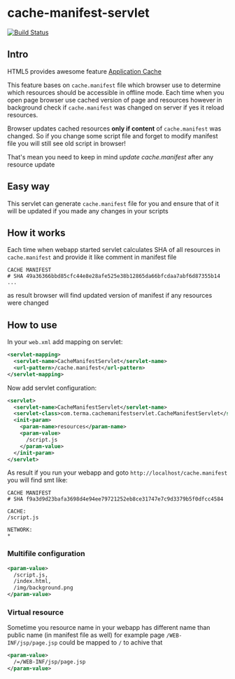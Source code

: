 cache-manifest-servlet
======================

[![Build Status](https://travis-ci.org/terma/cache-manifest-servlet.svg)](https://travis-ci.org/terma/cache-manifest-servlet)

## Intro

HTML5 provides awesome feature [Application Cache](http://www.html5rocks.com/en/tutorials/appcache/beginner/)

This feature bases on ```cache.manifest``` file which browser use to determine which resources should be accessible in offline mode. Each time when you open page browser use cached version of page and resources however in background check if ```cache.manifest``` was changed on server if yes it reload resources.

Browser updates cached resources **only if content** of ```cache.manifest``` was changed. So if you change some script file and forget to modify manifest file you will still see old script in browser!

That's mean you need to keep in mind *update cache.manifest* after any resource update

## Easy way

This servlet can generate ```cache.manifest``` file for you and ensure that of it will be updated if you made any changes in your scripts

## How it works

Each time when webapp started servlet calculates SHA of all resources in ```cache.manifest``` and provide it like comment in manifest file
```
CACHE MANIFEST
# SHA 49a36366bbd85cfc44e8e28afe525e38b12865da66bfcdaa7abf6d87355b14
...
```
as result browser will find updated version of manifest if any resources were changed

## How to use

In your ```web.xml``` add mapping on servlet:

```xml
<servlet-mapping>
  <servlet-name>CacheManifestServlet</servlet-name>
  <url-pattern>/cache.manifest</url-pattern>
</servlet-mapping>
```

Now add servlet configuration:

```xml
<servlet>
  <servlet-name>CacheManifestServlet</servlet-name>
  <servlet-class>com.terma.cachemanifestservlet.CacheManifestServlet</servlet-class>
  <init-param>
    <param-name>resources</param-name>
    <param-value>
      /script.js
    </param-value>
  </init-param>
</servlet>
```

As result if you run your webapp and goto ```http://localhost/cache.manifest``` you will find smt like:

```
CACHE MANIFEST
# SHA f9a3d9d23bafa3698d4e94ee79721252eb8ce31747e7c9d3379b5f0dfcc4584

CACHE:
/script.js

NETWORK:
*
```

### Multifile configuration

```xml
<param-value>
  /script.js,
  /index.html,
  /img/background.png
</param-value>
```

### Virtual resource

Sometime you resource name in your webapp has different name than public name (in manifest file as well) for example page ```/WEB-INF/jsp/page.jsp``` could be mapped to ```/``` to achive that

```xml
<param-value>
  /=/WEB-INF/jsp/page.jsp
</param-value>
```
